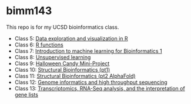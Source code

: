# bimm143
This repo is for my UCSD bioinformatics class. 

- Class 5: [Data exploration and visualization in R](Class5/Class5.pdf)
- Class 6: [R functions](Class6/Class6.pdf)
- Class 7: [Introduction to machine learning for Bioinformatics 1](Class7/Class7.pdf)
- Class 8: [Unsupervised learning](Class8/Class8.pdf)
- Class 9: [Halloween Candy Mini-Project](Class9/Class9.pdf)
- Class 10: [Structural Bioinformatics (pt1)](Class9/Class10.pdf)
- Class 11: [Structural Bioinformatics (pt2 AlphaFold)](Class11/Class11.pdf)
- Class 12: [Genome informatics and high throughput sequencing](Class12/Class12.pdf)
- Class 13: [Transcriptomics, RNA-Seq analysis, and the interpretation of gene lists](Class13/Class13.pdf)
